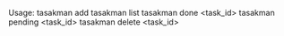 Usage:
  tasakman add <description>
  tasakman list
  tasakman done <task_id>
  tasakman pending <task_id>
  tasakman delete <task_id>
